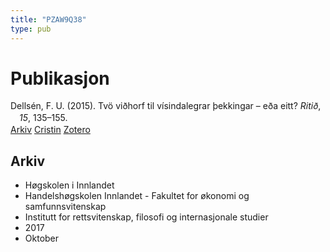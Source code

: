 ```yaml
---
title: "PZAW9Q38"
type: pub
---
```

<h1>Publikasjon</h1>
<article id="csl-bib-container-PZAW9Q38" class="csl-bib-container">
  <div class="csl-bib-body" style="line-height: 1.35; padding-left: 1em; text-indent:-1em;">
  <div class="csl-entry">Dells&#xE9;n, F. U. (2015). Tv&#xF6; vi&#xF0;horf til v&#xED;sindalegrar &#xFE;ekkingar &#x2013; e&#xF0;a eitt? <i>Riti&#xF0;</i>, <i>15</i>, 135&#x2013;155.</div>
</div>
  <div class="csl-bib-buttons">
    <a href="#taxonomy-article-PZAW9Q38" class="csl-bib-button">Arkiv</a>
    <a href alt="Cristin URL" class="csl-bib-button">Cristin</a>
    <a href alt="Zotero URL" class="csl-bib-button">Zotero</a>
  </div>
  <div id="csl-bib-meta-container-PZAW9Q38"></div>
</article>
<div id="csl-bib-meta-PZAW9Q38" class="csl-bib-meta">
  <article id="taxonomy-article-PZAW9Q38" class="taxonomy-article">
    <h1>Arkiv</h1>
    <ul>
      <li>Høgskolen i Innlandet</li>
      <li>Handelshøgskolen Innlandet - Fakultet for økonomi og samfunnsvitenskap</li>
      <li>Institutt for rettsvitenskap, filosofi og internasjonale studier</li>
      <li>2017</li>
      <li>Oktober</li>
    </ul>
  </article>
</div>
